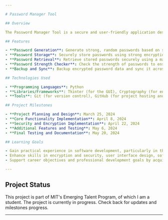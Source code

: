 ```yaml
---

# Password Manager Tool

## Overview

The Password Manager Tool is a secure and user-friendly application designed to help users generate, store, and retrieve complex passwords. It aims to enhance users' overall security posture online by providing them with a convenient and secure way to manage their passwords.

## Features

- **Password Generation**: Generate strong, random passwords based on specified criteria (length, complexity, etc.).
- **Password Storage**: Securely store passwords using strong encryption algorithms to protect them from unauthorized access.
- **Password Retrieval**: Retrieve stored passwords securely using a master password for decryption.
- **Password Strength Checker**: Check the strength of passwords to ensure they meet security standards.
- **Backup and Sync**: Backup encrypted password data and sync it across multiple devices for easy access.

## Technologies Used

- **Programming Languages**: Python
- **Libraries/Frameworks**: Tkinter (for the GUI), Cryptography (for encryption), SQLite (for database storage)
- **Tools**: Git (for version control), GitHub (for project hosting and collaboration)

## Project Milestones

- **Project Planning and Design**: March 25, 2024
- **Core Functionality Implementation**: April 8, 2024
- **Security and Encryption Implementation**: April 22, 2024
- **Additional Features and Testing**: May 6, 2024
- **Final Testing and Documentation**: May 20, 2024

## Learning Goals

- Gain practical experience in software development, particularly in the field of cybersecurity.
- Enhance skills in encryption and security, user interface design, software testing, and project management.
- Support career objectives and professional development goals by acquiring hands-on experience in developing a real-world software application with a focus on cybersecurity.

---
```


## Project Status

This project is part of MIT's Emerging Talent Program, of which I am a student. The project is currently in progress. Check back for updates and milestones progress.

---
